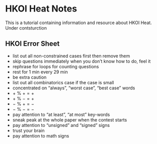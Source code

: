 # HKOI Heat Notes
This is a tutorial containing information and resource about HKOI Heat.
Under contsturction
## HKOI Error Sheet
- list out all non-constrained cases first then remove them
- skip questions immediately when you don’t know how to do, feel it
- rephrase for loops for counting questions
- rest for 1 min every 29 min
- be extra caution 
- list out all combinatorics case if the case is small
- concentrated on “always”, “worst case”, “best case” words
- $`+\:\%\:+ = +`$
- $`+\:\%\:- = +`$
- $`-\:\%\:+ = -`$
- $`-\:\%\:- = -`$
- pay attention to “at least”, “at most” key-words
- sneak peak at the whole paper when the contest starts
- pay attention to “unsigned” and “signed” signs
- trust your brain
- pay attention to math signs
